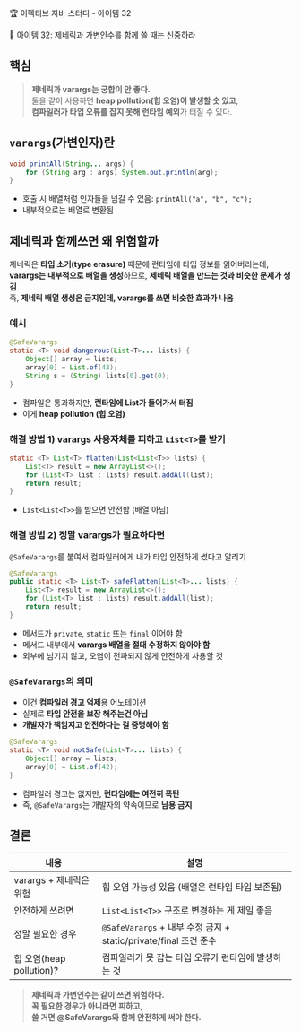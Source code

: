 :trophy: 이펙티브 자바 스터디 - 아이템 32

:book: 아이템 32: 제네릭과 가변인수를 함께 쓸 때는 신중하라

## 핵심

> **제네릭과 varargs는 궁합이 안 좋다.**  
> 둘을 같이 사용하면 **heap pollution(힙 오염)이 발생할 숫 있고**,   
> **컴파일러가 타입 오류를 잡지 못해 런타임 예외**가 터질 수 있다.


## `varargs`(가변인자)란

```java
void printAll(String... args) {
    for (String arg : args) System.out.println(arg);    
}
```

- 호출 시 배열처럼 인자들을 넘길 수 있음: `printAll("a", "b", "c");`
- 내부적으로는 배열로 변환됨

## 제네릭과 함께쓰면 왜 위험할까

제네릭은 **타입 소거(type erasure)** 때문에 런타임에 타입 정보를 읽어버리는데,  
**varargs는 내부적으로 배열을 생성**하므로, **제네릭 배열을 만드는 것과 비슷한 문제가 생김**  
즉, **제네릭 배열 생성은 금지인데, varargs를 쓰면 비슷한 효과가 나옴**


### 예시

```java
@SafeVarargs
static <T> void dangerous(List<T>... lists) {
    Object[] array = lists;
    array[0] = List.of(43);
    String s = (String) lists[0].get(0);
}
```

- 컴파일은 통과하지만, **런타임에 List<Integer>가 들어가서 터짐**
- 이게 **heap pollution (힙 오염)**

### 해결 방법 1) varargs 사용자체를 피하고 `List<T>`를 받기

```java
static <T> List<T> flatten(List<List<T>> lists) {
    List<T> result = new ArrayList<>();
    for (List<T> list : lists) result.addAll(list);
    return result;
}
```

- `List<List<T>>`를 받으면 안전함 (배열 아님)

### 해결 방법 2) 정말 varargs가 필요하다면

`@SafeVarargs`를 붙여서 컴파일러에게 내가 타입 안전하게 썼다고 알리기

```java
@SafeVarargs
public static <T> List<T> safeFlatten(List<T>... lists) {
    List<T> result = new ArrayList<>();
    for (List<T> list : lists) result.addAll(list);
    return result;
}
```

- 메서드가 `private`, `static` 또는 `final` 이어야 함
- 메서드 내부에서 **varargs 배열을 절대 수정하지 않아야 함**
- 외부에 넘기지 않고, 오염이 전파되지 않게 안전하게 사용할 것

### `@SafeVarargs`의 의미

- 이건 **컴파일러 경고 억제**용 어노테이션
- 실제로 **타입 안전을 보장 해주는건 아님**
- **개발자가 책임지고 안전하다는 걸 증명해야 함**

```java
@SafeVarargs
static <T> void notSafe(List<T>... lists) {
    Object[] array = lists;
    array[0] = List.of(42);
}
```
- 컴파일러 경고는 없지만, **런타임에는 여전히 폭탄**
- 즉, `@SafeVarargs`는 개발자의 약속이므로 **남용 금지**

## 결론

| 내용                    | 설명                                                     |
| --------------------- | ------------------------------------------------------ |
| varargs + 제네릭은 위험     | 힙 오염 가능성 있음 (배열은 런타임 타입 보존됨)                           |
| 안전하게 쓰려면              | `List<List<T>>` 구조로 변경하는 게 제일 좋음                       |
| 정말 필요한 경우             | `@SafeVarargs` + 내부 수정 금지 + static/private/final 조건 준수 |
| 힙 오염(heap pollution)? | 컴파일러가 못 잡는 타입 오류가 런타임에 발생하는 것                          |

> **제네릭과 가변인수는 같이 쓰면 위험하다.  
꼭 필요한 경우가 아니라면 피하고,  
쓸 거면 @SafeVarargs와 함께 안전하게 써야 한다.**